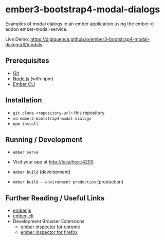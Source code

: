 # ember3-bootstrap4-modal-dialogs   

Examples of modal dialogs in an ember application using the ember-cli addon ember-modal-service.

Live Demo: https://digiquence.github.io/ember3-bootstrap4-modal-dialogs/#/modals


## Prerequisites

* [Git](https://git-scm.com/)
* [Node.js](https://nodejs.org/) (with npm)
* [Ember CLI](https://ember-cli.com/)

## Installation

* `git clone <repository-url>` this repository
* `cd ember3-bootstrap4-modal-dialogs`
* `npm install`

## Running / Development

* `ember serve`
* Visit your app at [http://localhost:4200](http://localhost:4200).

* `ember build` (development)
* `ember build --environment production` (production)

## Further Reading / Useful Links

* [ember.js](https://emberjs.com/)
* [ember-cli](https://ember-cli.com/)
* Development Browser Extensions
  * [ember inspector for chrome](https://chrome.google.com/webstore/detail/ember-inspector/bmdblncegkenkacieihfhpjfppoconhi)
  * [ember inspector for firefox](https://addons.mozilla.org/en-US/firefox/addon/ember-inspector/)
